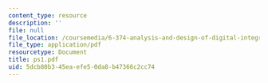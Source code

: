 ```yaml
---
content_type: resource
description: ''
file: null
file_location: /coursemedia/6-374-analysis-and-design-of-digital-integrated-circuits-fall-2003/5dcb80b345eaefe50da8b47366c2cc74_ps1.pdf
file_type: application/pdf
resourcetype: Document
title: ps1.pdf
uid: 5dcb80b3-45ea-efe5-0da8-b47366c2cc74
---
```

